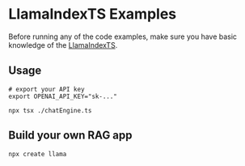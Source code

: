 # LlamaIndexTS Examples

Before running any of the code examples,
make sure you have basic knowledge of the [LlamaIndexTS](https://ts.llamaindex.ai/).

## Usage

```shell
# export your API key
export OPENAI_API_KEY="sk-..."

npx tsx ./chatEngine.ts
```

## Build your own RAG app

```shell
npx create llama
```
